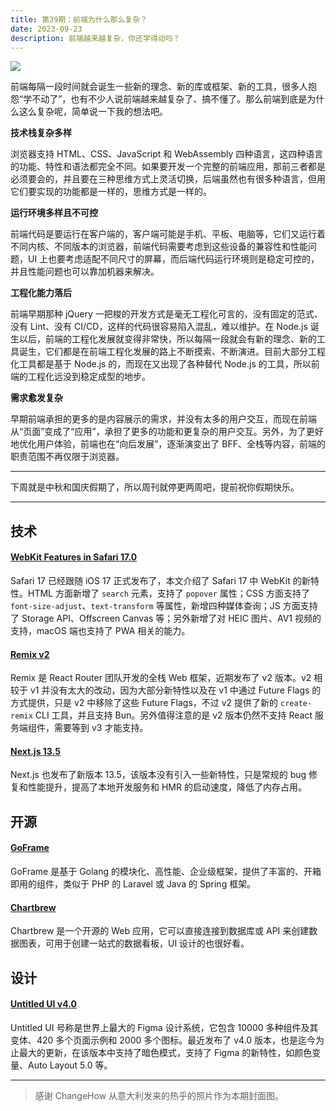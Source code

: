 ```yaml
---
title: 第39期：前端为什么那么复杂？
date: 2023-09-23
description: 前端越来越复杂，你还学得动吗？
---
```


![](/static/weekly/issue-39-cover.jpg)

前端每隔一段时间就会诞生一些新的理念、新的库或框架、新的工具，很多人抱怨“学不动了”，也有不少人说前端越来越复杂了、搞不懂了。那么前端到底是为什么这么复杂呢，简单说一下我的想法吧。

**技术栈复杂多样**

浏览器支持 HTML、CSS、JavaScript 和 WebAssembly 四种语言，这四种语言的功能、特性和语法都完全不同。如果要开发一个完整的前端应用，那前三者都是必须要会的，并且要在三种思维方式上灵活切换，后端虽然也有很多种语言，但用它们要实现的功能都是一样的，思维方式是一样的。

**运行环境多样且不可控**

前端代码是要运行在客户端的，客户端可能是手机、平板、电脑等，它们又运行着不同内核、不同版本的浏览器，前端代码需要考虑到这些设备的兼容性和性能问题，UI 上也要考虑适配不同尺寸的屏幕，而后端代码运行环境则是稳定可控的，并且性能问题也可以靠加机器来解决。

**工程化能力落后**

前端早期那种 jQuery 一把梭的开发方式是毫无工程化可言的，没有固定的范式、没有 Lint、没有 CI/CD，这样的代码很容易陷入混乱，难以维护。在 Node.js 诞生以后，前端的工程化发展就变得非常快，所以每隔一段就会有新的理念、新的工具诞生，它们都是在前端工程化发展的路上不断摸索、不断演进。目前大部分工程化工具都是基于 Node.js 的，而现在又出现了各种替代 Node.js 的工具，所以前端的工程化远没到稳定成型的地步。

**需求愈发复杂**

早期前端承担的更多的是内容展示的需求，并没有太多的用户交互，而现在前端从“页面”变成了“应用”，承担了更多的功能和更复杂的用户交互。另外，为了更好地优化用户体验，前端也在“向后发展”，逐渐演变出了 BFF、全栈等内容，前端的职责范围不再仅限于浏览器。

<hr />

下周就是中秋和国庆假期了，所以周刊就停更两周吧，提前祝你假期快乐。

<hr />

## 技术

#### [WebKit Features in Safari 17.0](https://webkit.org/blog/14445/webkit-features-in-safari-17-0/)

Safari 17 已经跟随 iOS 17 正式发布了，本文介绍了 Safari 17 中 WebKit 的新特性。HTML 方面新增了 `search` 元素，支持了 `popover` 属性；CSS 方面支持了 `font-size-adjust`、`text-transform` 等属性，新增四种媒体查询；JS 方面支持了 Storage API、Offscreen Canvas 等；另外新增了对 HEIC 图片、AV1 视频的支持，macOS 端也支持了 PWA 相关的能力。

#### [Remix v2](https://remix.run/blog/remix-v2)

Remix 是 React Router 团队开发的全栈 Web 框架，近期发布了 v2 版本。v2 相较于 v1 并没有太大的改动，因为大部分新特性以及在 v1 中通过 Future Flags 的方式提供，只是 v2 中移除了这些 Future Flags，不过 v2 提供了新的 `create-remix` CLI 工具，并且支持 Bun。另外值得注意的是 v2 版本仍然不支持 React 服务端组件，需要等到 v3 才能支持。

#### [Next.js 13.5](https://nextjs.org/blog/next-13-5)

Next.js 也发布了新版本 13.5，该版本没有引入一些新特性，只是常规的 bug 修复和性能提升，提高了本地开发服务和 HMR 的启动速度，降低了内存占用。

## 开源

#### [GoFrame](https://github.com/gogf/gf)

GoFrame 是基于 Golang 的模块化、高性能、企业级框架，提供了丰富的、开箱即用的组件，类似于 PHP 的 Laravel 或 Java 的 Spring 框架。

#### [Chartbrew](https://github.com/chartbrew/chartbrew)

Chartbrew 是一个开源的 Web 应用，它可以直接连接到数据库或 API 来创建数据图表，可用于创建一站式的数据看板，UI 设计的也很好看。

## 设计

#### [Untitled UI v4.0](https://www.untitledui.com/changelog)

Untitled UI 号称是世界上最大的 Figma 设计系统，它包含 10000 多种组件及其变体、420 多个页面示例和 2000 多个图标。最近发布了 v4.0 版本，也是迄今为止最大的更新，在该版本中支持了暗色模式，支持了 Figma 的新特性，如颜色变量、Auto Layout 5.0 等。

<hr />

> 感谢 ChangeHow 从意大利发来的热乎的照片作为本期封面图。
